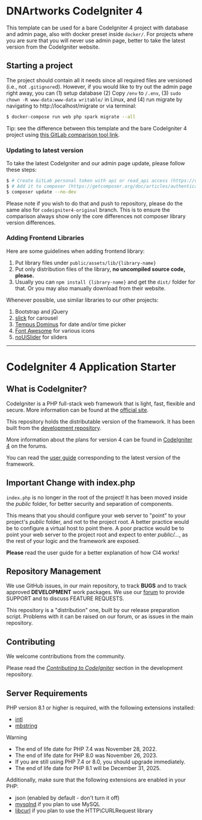 # DNArtworks CodeIgniter 4

This template can be used for a bare CodeIgniter 4 project with database and
admin page, also with docker preset inside `docker/`. For projects where you
are sure that you will never use admin page, better to take the latest version
from the CodeIgniter website.

## Starting a project

The project should contain all it needs since all required files are versioned
(i.e., not `.gitignore`d). However, if you would like to try out the admin page
right away, you can (1) setup database (2) Copy `/env` to `/.env`,
(3) `sudo chown -R www-data:www-data writable/` in Linux, and
(4) run migrate by navigating to http://localhost/migrate or via terminal:

```sh
$ docker-compose run web php spark migrate --all
```

Tip: see the difference between this template and the bare CodeIgniter 4 project using [this GitLab comparison tool link](https://gl.dnartworks.co.id/PNDevworks/Templates/CodeIgniter4/-/compare/codeigniter4-original...master?from_project_id=26353500).

### Updating to latest version

To take the latest CodeIgniter and our admin page update, please follow these steps:

```sh
$ # Create GitLab personal token with api or read_api access (https://docs.gitlab.com/ee/user/profile/personal_access_tokens.html)
$ # Add it to composer (https://getcomposer.org/doc/articles/authentication-for-private-packages.md#gitlab-token)
$ composer update --no-dev
```

Please note if you wish to do that and push to repository, please do the same also for `codeigniter4-original` branch. This is to ensure the comparison always show only the core differences not composer library version differences.

### Adding Frontend Libraries

Here are some guidelines when adding frontend library:

1. Put library files under `public/assets/lib/{library-name}`
2. Put only distribution files of the library, **no uncompiled source code, please.**
3. Usually you can `npm install {library-name}` and get the `dist/` folder for that. Or you may also manually download from their website.

Whenever possible, use similar libraries to our other projects:

1. Bootstrap and jQuery
2. [slick](http://kenwheeler.github.io/slick/) for carousel
3. [Tempus Dominus](https://getdatepicker.com/5-4/) for date and/or time picker
4. [Font Awesome](https://fontawesome.com/) for various icons
5. [noUiSlider](https://refreshless.com/nouislider/) for sliders

---

# CodeIgniter 4 Application Starter

## What is CodeIgniter?

CodeIgniter is a PHP full-stack web framework that is light, fast, flexible and secure.
More information can be found at the [official site](https://codeigniter.com).

This repository holds the distributable version of the framework.
It has been built from the
[development repository](https://github.com/codeigniter4/CodeIgniter4).

More information about the plans for version 4 can be found in [CodeIgniter 4](https://forum.codeigniter.com/forumdisplay.php?fid=28) on the forums.

You can read the [user guide](https://codeigniter.com/user_guide/)
corresponding to the latest version of the framework.

## Important Change with index.php

`index.php` is no longer in the root of the project! It has been moved inside the *public* folder,
for better security and separation of components.

This means that you should configure your web server to "point" to your project's *public* folder, and
not to the project root. A better practice would be to configure a virtual host to point there. A poor practice would be to point your web server to the project root and expect to enter *public/...*, as the rest of your logic and the
framework are exposed.

**Please** read the user guide for a better explanation of how CI4 works!

## Repository Management

We use GitHub issues, in our main repository, to track **BUGS** and to track approved **DEVELOPMENT** work packages.
We use our [forum](http://forum.codeigniter.com) to provide SUPPORT and to discuss
FEATURE REQUESTS.

This repository is a "distribution" one, built by our release preparation script.
Problems with it can be raised on our forum, or as issues in the main repository.

## Contributing

We welcome contributions from the community.

Please read the [*Contributing to CodeIgniter*](https://github.com/codeigniter4/CodeIgniter4/blob/develop/CONTRIBUTING.md) section in the development repository.

## Server Requirements

PHP version 8.1 or higher is required, with the following extensions installed:

- [intl](http://php.net/manual/en/intl.requirements.php)
- [mbstring](http://php.net/manual/en/mbstring.installation.php)

> [!WARNING]
> - The end of life date for PHP 7.4 was November 28, 2022.
> - The end of life date for PHP 8.0 was November 26, 2023.
> - If you are still using PHP 7.4 or 8.0, you should upgrade immediately.
> - The end of life date for PHP 8.1 will be December 31, 2025.

Additionally, make sure that the following extensions are enabled in your PHP:

- json (enabled by default - don't turn it off)
- [mysqlnd](http://php.net/manual/en/mysqlnd.install.php) if you plan to use MySQL
- [libcurl](http://php.net/manual/en/curl.requirements.php) if you plan to use the HTTP\CURLRequest library
